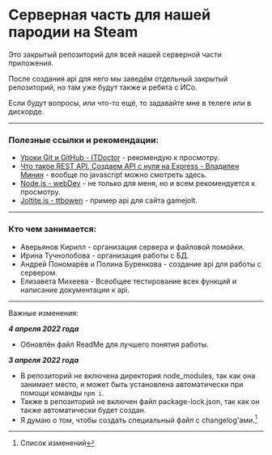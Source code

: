 # Серверная часть для нашей пародии на Steam
 Это закрытый репозиторий для всей нашей серверной части приложения.
  
 После создания api для него мы заведём отдельный закрытый репозиторий, но там уже будут также и ребята с ИСо.
 
 Если будут вопросы, или что-то ещё, то задавайте мне в телеге или в дискорде.

---
### Полезные ссылки и рекомендации:
- [Уроки Git и GitHub - ITDoctor](https://www.youtube.com/playlist?list=PLuY6eeDuleIOMB2R_Kky05ZfiAx2_pbAH) - рекомендую к просмотру.
- [Что такое REST API. Создаем API с нуля на Express - Владилен Минин](https://www.youtube.com/watch?v=lzQIhjElV_g) - вообще по javascript можно смотреть здесь.
- [Node.js - webDev](https://www.youtube.com/playlist?list=PLNkWIWHIRwMFtsaJ4b_wwkJDHKJeuAkP0) - не только для меня, но и всем рекомендуется к просмотру.
- [Joltite.js - ttbowen](https://github.com/ttbowen/joltite.js) - пример api для сайта gamejolt.
___
### Кто чем занимается:
- Аверьянов Кирилл - организация сервера и файловой помойки.
- Ирина Тучнолобова - организация работы с БД.
- Андрей Пономарёв и Полина Буренкова - создание api для работы с сервером.
- Елизавета Михеева - Всеобщее тестирование всех функций и написание документации к api.
___
Важные изменения:

___4 апреля 2022 года___
- Обновлён файл ReadMe для лучшего понятия работы.

___3 апреля 2022 года___
- В репозиторий не включена директория node_modules, так как она занимает место, и может быть установлена автоматически при помощи команды `npm i`.
- Также в репозиторий не включен файл package-lock.json, так как он также автоматически будет создан.
- Я думаю о том, чтобы создать специальный файл с changelog'ами.[^1]

[^1]: Список изменений
